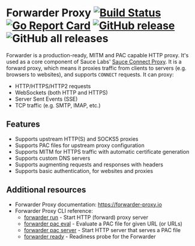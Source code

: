# Forwarder Proxy [![Build Status](https://github.com/saucelabs/forwarder/actions/workflows/go.yml/badge.svg)](https://github.com/saucelabs/forwarder/actions/workflows/go.yml) [![Go Report Card](https://goreportcard.com/badge/github.com/saucelabs/forwarder)](https://goreportcard.com/report/github.com/saucelabs/forwarder) [![GitHub release](https://img.shields.io/github/release/saucelabs/forwarder.svg)](https://github.com/saucelabs/forwarder/releases) ![GitHub all releases](https://img.shields.io/github/downloads/saucelabs/forwarder/total)

Forwarder is a production-ready, MITM and PAC capable HTTP proxy.
It's used as a core component of Sauce Labs' [Sauce Connect Proxy](https://docs.saucelabs.com/secure-connections/sauce-connect/).
It is a forward proxy, which means it proxies traffic from clients to servers (e.g. browsers to websites), and supports `CONNECT` requests.
It can proxy:

* HTTP/HTTPS/HTTP2 requests
* WebSockets (both HTTP and HTTPS)
* Server Sent Events (SSE)
* TCP traffic (e.g. SMTP, IMAP, etc.)

## Features

* Supports upstream HTTP(S) and SOCKS5 proxies
* Supports PAC files for upstream proxy configuration
* Supports MITM for HTTPS traffic with automatic certificate generation
* Supports custom DNS servers
* Supports augmenting requests and responses with headers
* Supports basic authentication, for websites and proxies

## Additional resources

* Forwarder Proxy documentation: https://forwarder-proxy.io
* Forwarder Proxy CLI reference:
  - [forwarder run](https://forwarder-proxy.io/cli/forwarder_run) - Start HTTP (forward) proxy server
  - [forwarder pac eval](https://forwarder-proxy.io/cli/forwarder_pac_eval) - Evaluate a PAC file for given URL (or URLs)
  - [forwarder pac server](https://forwarder-proxy.io/cli/forwarder_pac_server) - Start HTTP server that serves a PAC file
  - [forwarder ready](https://forwarder-proxy.io/cli/forwarder_ready) - Readiness probe for the Forwarder
